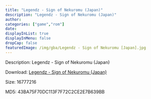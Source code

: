 ```yaml
---
title: "Legendz - Sign of Nekuromu (Japan)"
description: "Legendz - Sign of Nekuromu (Japan)"
author: 
categories: ["game","rom"]
date: 
displayInList: true
displayInMenu: false
dropCap: false
featuredImage: /img/gba/Legendz - Sign of Nekuromu [Japan].jpg
---
```


Description: Legendz - Sign of Nekuromu (Japan)

Download: <a style="text-decoration:underline;" href="https://mega.nz/#!6PJghIYZ!-P7sd4KOIt39pYwWUkUnxI7YSzdcxGHwe5uHx5Ib-_Y" target = "_blank" rel = "nofollow" > Legendz - Sign of Nekuromu (Japan)</a>

Size: 16777216

MD5: 43BA75F70DC113F7F72C2CE2E7B639BB

